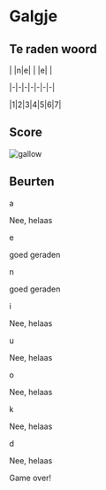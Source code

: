 # Galgje

## Te raden woord

| |n|e| | |e| |

|-|-|-|-|-|-|-|

|1|2|3|4|5|6|7|

## Score
![gallow](./images/7.png)

## Beurten

a

Nee, helaas

e

goed geraden

n

goed geraden

i

Nee, helaas

u

Nee, helaas

o

Nee, helaas

k

Nee, helaas

d

Nee, helaas

Game over!
